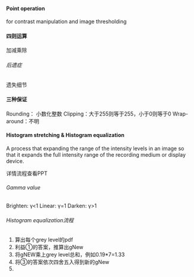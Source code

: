 #### Point operation
for contrast manipulation and image thresholding

#### 四则运算
加减乘除

###### 后遗症
遗失细节

#### 三种保证
Rounding： 小数化整数
Clipping：大于255则等于255，小于0则等于0
Wrap-around：不明


#### Histogram stretching & Histogram equalization
A process that expanding the range of the intensity levels in an image so that it expands the full intensity range of the recording medium or display device.

详情流程查看PPT

###### Gamma value
Brighten: γ<1
Linear: γ=1
Darken: γ>1


###### Histogram equalization流程
1. 算出每个grey level的pdf
2. 利益①的答案，推算出gNew
3. 将gNEW乘上grey level总和，例如0.19\*7=1.33
4. 将③的答案依次四舍五入得到新的gNew
5. 